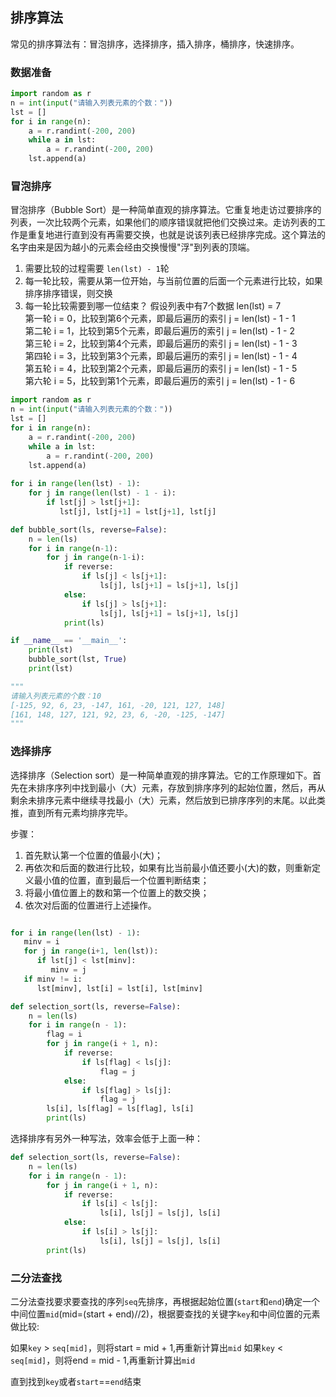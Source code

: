 ## 排序算法

常见的排序算法有：冒泡排序，选择排序，插入排序，桶排序，快速排序。

### 数据准备

```python
import random as r
n = int(input("请输入列表元素的个数："))
lst = []
for i in range(n):
    a = r.randint(-200, 200)
    while a in lst:
        a = r.randint(-200, 200)
    lst.append(a)
```

### 冒泡排序

冒泡排序（Bubble Sort）是一种简单直观的排序算法。它重复地走访过要排序的列表，一次比较两个元素，如果他们的顺序错误就把他们交换过来。走访列表的工作是重复地进行直到没有再需要交换，也就是说该列表已经排序完成。这个算法的名字由来是因为越小的元素会经由交换慢慢"浮"到列表的顶端。

1. 需要比较的过程需要 `len(lst) - 1`轮
2. 每一轮比较，需要从第一位开始，与当前位置的后面一个元素进行比较，如果排序排序错误，则交换
3. 每一轮比较需要到哪一位结束？ 假设列表中有7个数据
   len(lst) = 7 <br/>
   第一轮 i = 0，比较到第6个元素，即最后遍历的索引 j = len(lst) - 1 - 1 <br/>
   第二轮 i = 1，比较到第5个元素，即最后遍历的索引 j = len(lst) - 1 - 2 <br/>
   第三轮 i = 2，比较到第4个元素，即最后遍历的索引 j = len(lst) - 1 - 3 <br/>
   第四轮 i = 3，比较到第3个元素，即最后遍历的索引 j = len(lst) - 1 - 4 <br/>
   第五轮 i = 4，比较到第2个元素，即最后遍历的索引 j = len(lst) - 1 - 5 <br/>
   第六轮 i = 5，比较到第1个元素，即最后遍历的索引 j = len(lst) - 1 - 6 <br/>

```python
import random as r
n = int(input("请输入列表元素的个数："))
lst = []
for i in range(n):
    a = r.randint(-200, 200)
    while a in lst:
        a = r.randint(-200, 200)
    lst.append(a)
    
for i in range(len(lst) - 1):
    for j in range(len(lst) - 1 - i):
        if lst[j] > lst[j+1]:
           lst[j], lst[j+1] = lst[j+1], lst[j]

```

```python
def bubble_sort(ls, reverse=False):
    n = len(ls)
    for i in range(n-1):
        for j in range(n-1-i):
            if reverse:
                if ls[j] < ls[j+1]:
                    ls[j], ls[j+1] = ls[j+1], ls[j]
            else:
                if ls[j] > ls[j+1]:
                    ls[j], ls[j+1] = ls[j+1], ls[j]
            print(ls)

if __name__ == '__main__':
    print(lst)
    bubble_sort(lst, True)
    print(lst)

"""
请输入列表元素的个数：10
[-125, 92, 6, 23, -147, 161, -20, 121, 127, 148]
[161, 148, 127, 121, 92, 23, 6, -20, -125, -147]
"""
```         

### 选择排序

选择排序（Selection sort）是一种简单直观的排序算法。它的工作原理如下。首先在未排序序列中找到最小（大）元素，存放到排序序列的起始位置，然后，再从剩余未排序元素中继续寻找最小（大）元素，然后放到已排序序列的末尾。以此类推，直到所有元素均排序完毕。

步骤：
1. 首先默认第一个位置的值最小(大)；
2. 再依次和后面的数进行比较，如果有比当前最小值还要小(大)的数，则重新定义最小值的位置，直到最后一个位置判断结束；
3. 将最小值位置上的数和第一个位置上的数交换；
4. 依次对后面的位置进行上述操作。

```python

for i in range(len(lst) - 1):
   minv = i
   for j in range(i+1, len(lst)):
      if lst[j] < lst[minv]:
         minv = j
   if minv != i:
      lst[minv], lst[i] = lst[i], lst[minv]


```

```python
def selection_sort(ls, reverse=False):
    n = len(ls)
    for i in range(n - 1):
        flag = i
        for j in range(i + 1, n):
            if reverse:
                if ls[flag] < ls[j]:
                    flag = j
            else:
                if ls[flag] > ls[j]:
                    flag = j
        ls[i], ls[flag] = ls[flag], ls[i]
        print(ls)
```         

选择排序有另外一种写法，效率会低于上面一种：
```python
def selection_sort(ls, reverse=False):
    n = len(ls)
    for i in range(n - 1):
        for j in range(i + 1, n):
            if reverse:
                if ls[i] < ls[j]:
                    ls[i], ls[j] = ls[j], ls[i]
            else:
                if ls[i] > ls[j]:
                    ls[i], ls[j] = ls[j], ls[i]
        print(ls)
```   


### 二分法查找

二分法查找要求要查找的序列`seq`先排序，再根据起始位置(`start`和`end`)确定一个中间位置`mid`(mid=(start + end)//2)，根据要查找的关键字`key`和中间位置的元素做比较:

如果`key` > `seq[mid]`，则将start = mid + 1,再重新计算出`mid`
如果`key` < `seq[mid]`，则将end = mid - 1,再重新计算出`mid`

直到找到`key`或者`start`==`end`结束